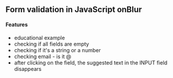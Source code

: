 ## Form validation in JavaScript onBlur

#### Features
* educational example
* checking if all fields are empty
* checking if it's a string or a number
* checking email - is it @
* after clicking on the field, the suggested text in the INPUT field disappears




